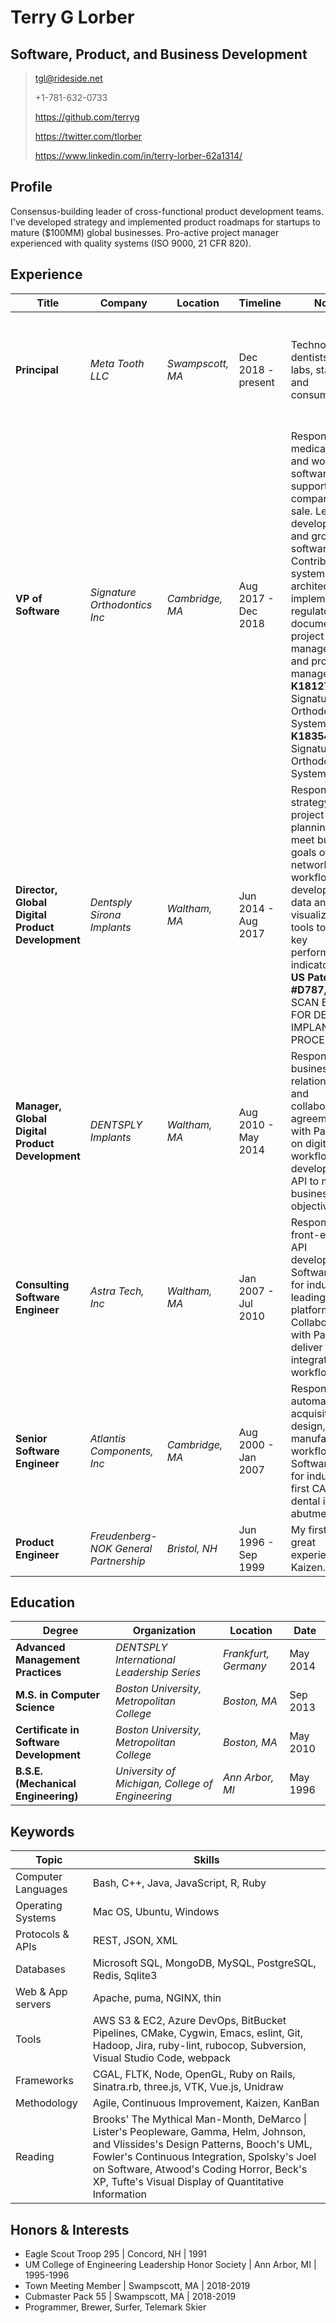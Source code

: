 # Terry G Lorber
## Software, Product, and Business Development        

> <tgl@rideside.net> 
>
> +1-781-632-0733
>
> <https://github.com/terryg>
>
> <https://twitter.com/tlorber>
>
> <https://www.linkedin.com/in/terry-lorber-62a1314/>

## Profile
Consensus-building leader of cross-functional product development teams. I've developed strategy and implemented product roadmaps for startups to mature ($100MM) global businesses. Pro-active project manager experienced with quality systems (ISO 9000, 21 CFR 820).

## Experience

| Title              | Company                      | Location        | Timeline    | Notes         | Tech          |
|--------------------|------------------------------|-----------------|-------------|---------------|---------------|
| __Principal__ | _Meta Tooth LLC_             | _Swampscott, MA_      | Dec 2018 - present  | Technology for dentists, dental labs, startups, and consumers. | Node, Vue.js, Google Firebase, JavaScript, BitBucket Pipelines, WordPress, Heroku, AWS S3 & EC2 |
| __VP of Software__ | _Signature Orthodontics Inc_ | _Cambridge, MA_ | Aug 2017 - Dec 2018 | Responsible for medical device and workflow software in support of company's first sale.  Led development and growth of software team. Contributed system architecture, implementation, regulatory documentation, project management, and product management.  <br/> __K181271__ Signature Orthodontics System <br/> __K183542__ Signature Orthodontics System | JavaScript, Ember.js, three.js, Ruby, C++, Docker, NGINX, Postgresql, Ubuntu, Git, bash, Azure DevOps, Azure |
| __Director, Global Digital Product Development__ | _Dentsply Sirona Implants_ | _Waltham, MA_ | Jun 2014 - Aug 2017 | Responsible for strategy and project planning to meet business goals of networked workflows.  Led development of data analysis & visualization tools to identify key performance indicators. <br/> __US Patent #D787,061S__ SCAN BODY FOR DENTAL IMPLANT PROCEDURES | C++, Ruby, Rails, Capistrano, NGINX, Postgresql, CentOS, Subversion, Bugzilla, Cygwin, bash, rackspace.com |
| __Manager, Global Digital Product Development__ | _DENTSPLY Implants_ | _Waltham, MA_ | Aug 2010 - May 2014 | Responsible for business relationships and collaboration agreements with Partners on digital workflows.  Led development of API to meet business objectives.| Ruby, Rails, Capistrano, Apache, Postgresql, CentOS, Subversion, Bugzilla, Cygwin, bash, rackspace.com |
| __Consulting Software Engineer__ | _Astra Tech, Inc_ | _Waltham, MA_ | Jan 2007 - Jul 2010 | Responsible for front-end and API development. Software lead for industry leading B2B platform. Collaborated with Partners to deliver integrated workflows. | Ruby, Rails, Capistrano, Apache, Postgresql, CentOS, Subversion, Bugzilla, Cygwin, bash, rackspace.com |
| __Senior Software Engineer__ | _Atlantis Components, Inc_ | _Cambridge, MA_ | Aug 2000 - Jan 2007 | Responsible for automation of acquisition, design, and manufacturing workflows. Software Lead for industry's first CAD/CAM dental implant abutment. | C++, Ruby, Rails, Apache, Postgresql, RedHat, CVS, Bugzilla, CMake, Cygwin, bash |
| __Product Engineer__ | _Freudenberg-NOK General Partnership_ | _Bristol, NH_ | Jun 1996 - Sep 1999 | My first and great experience in Kaizen. | Unigraphics NX, C |

## Education

| Degree | Organization | Location | Date |
|--------|--------------|----------|------|
| __Advanced Management Practices__ | _DENTSPLY International Leadership Series_ | _Frankfurt, Germany_ | May 2014 |
| __M.S. in Computer Science__ | _Boston University, Metropolitan College_ | _Boston, MA_ | Sep 2013 |
| __Certificate in Software Development__ | _Boston University, Metropolitan College_ | _Boston, MA_ | May 2010 |
| __B.S.E. (Mechanical Engineering)__ | _University of Michigan, College of Engineering_ | _Ann Arbor, MI_ | May 1996 |

## Keywords

| Topic              | Skills                                                      |
|--------------------|-------------------------------------------------------------|
| Computer Languages | Bash, C++, Java, JavaScript, R, Ruby |
| Operating Systems | Mac OS, Ubuntu, Windows |
| Protocols & APIs | REST, JSON, XML |
| Databases | Microsoft SQL, MongoDB, MySQL, PostgreSQL, Redis, Sqlite3 |
| Web & App servers | Apache, puma, NGINX, thin |
| Tools | AWS S3 & EC2, Azure DevOps, BitBucket Pipelines, CMake, Cygwin, Emacs, eslint, Git, Hadoop, Jira, ruby-lint, rubocop, Subversion,  Visual Studio Code, webpack |
| Frameworks | CGAL, FLTK, Node, OpenGL, Ruby on Rails, Sinatra.rb, three.js, VTK, Vue.js, Unidraw |
| Methodology | Agile, Continuous Improvement, Kaizen, KanBan |
| Reading | Brooks' The Mythical Man-Month, DeMarco \| Lister's Peopleware, Gamma, Helm, Johnson, and Vlissides's Design Patterns, Booch's UML, Fowler's Continuous Integration, Spolsky's Joel on Software, Atwood's Coding Horror, Beck's XP, Tufte's Visual Display of Quantitative Information |


## Honors & Interests
- Eagle Scout Troop 295 | Concord, NH | 1991
- UM College of Engineering Leadership Honor Society | Ann Arbor, MI | 1995-1996
- Town Meeting Member | Swampscott, MA | 2018-2019 
- Cubmaster Pack 55 | Swampscott, MA | 2018-2019 
- Programmer, Brewer, Surfer, Telemark Skier
